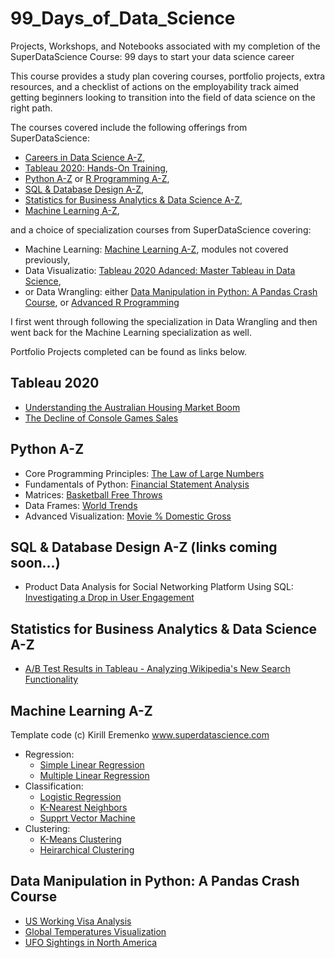 # 99_Days_of_Data_Science
Projects, Workshops, and Notebooks associated with my completion of the SuperDataScience Course: 99 days to start your data science career

This course provides a study plan covering courses, portfolio projects, extra resources, and a checklist of actions on the employability track aimed getting beginners looking to transition into the field of data science on the right path.

The courses covered include the following offerings from SuperDataScience:
  - [Careers in Data Science A-Z](https://www.superdatascience.com/courses/careers-in-data-science/),
  - [Tableau 2020: Hands-On Training](https://www.superdatascience.com/courses/hands-on-tableau-for-data-science),
  - [Python A-Z](https://www.superdatascience.com/courses/python-programming) or [R Programming A-Z](https://www.superdatascience.com/courses/r-programming),
  - [SQL & Database Design A-Z](https://www.superdatascience.com/courses/sql-database-design-a-z),
  - [Statistics for Business Analytics & Data Science A-Z](https://www.superdatascience.com/courses/statistics-business-analytics-a-z),
  - [Machine Learning A-Z](https://www.superdatascience.com/courses/machine-learning),

and a choice of specialization courses from SuperDataScience covering:
  - Machine Learning: [Machine Learning A-Z](https://www.superdatascience.com/courses/machine-learning), modules not covered previously,
  - Data Visualizatio: [Tableau 2020 Adanced: Master Tableau in Data Science](https://www.superdatascience.com/courses/advanced-tableau-for-data-science),
  - or Data Wrangling: either [Data Manipulation in Python: A Pandas Crash Course](https://www.superdatascience.com/courses/data-manipulation-in-python), or [Advanced R Programming](https://www.superdatascience.com/courses/r-advanced-3)

I first went through following the specialization in Data Wrangling and then went back for the Machine Learning specialization as well.

Portfolio Projects completed can be found as links below.

## Tableau 2020
  - [Understanding the Australian Housing Market Boom](https://public.tableau.com/app/profile/kristopher.rebman/viz/AustralianHousingMarketAnalysis2021/Story1?publish=yes)
  - [The Decline of Console Games Sales](https://public.tableau.com/app/profile/kristopher.rebman/viz/ConsoleGamesSalesDecline2021/ConsoleGameSalesAnalysis?publish=yes)

## Python A-Z
  - Core Programming Principles: [The Law of Large Numbers](https://github.com/kristopherrebman/99_Days_of_Data_Science/blob/main/Notebooks/Law%20of%20Large%20Numbers%20Homework%20Challenge.ipynb)
  - Fundamentals of Python: [Financial Statement Analysis](https://github.com/kristopherrebman/99_Days_of_Data_Science/blob/main/Notebooks/Financial%20Statement%20Analysis%20Homework%20Challenge.ipynb)
  - Matrices: [Basketball Free Throws](https://github.com/kristopherrebman/99_Days_of_Data_Science/blob/main/Notebooks/Free%20Throws%20Homework%20Challenge.ipynb)
  - Data Frames: [World Trends](https://github.com/kristopherrebman/99_Days_of_Data_Science/blob/main/Notebooks/World%20Trends%20Homework%20Challenge.ipynb)
  - Advanced Visualization: [Movie % Domestic Gross](https://github.com/kristopherrebman/99_Days_of_Data_Science/blob/main/Notebooks/Movie%20Domestic%20Gross%20Homework%20Challenge.ipynb)

## SQL & Database Design A-Z (links coming soon...)
  - Product Data Analysis for Social Networking Platform Using SQL: [Investigating a Drop in User Engagement](https://github.com/kristopherrebman/99_Days_of_Data_Science/blob/main/Notebooks/SQL_Assignment.md)

## Statistics for Business Analytics & Data Science A-Z
  - [A/B Test Results in Tableau - Analyzing Wikipedia's New Search Functionality](https://public.tableau.com/app/profile/kristopher.rebman/viz/ABTestResultsAnalysis2021/ABTestResultsAnalysis)

## Machine Learning A-Z
Template code (c) Kirill Eremenko www.superdatascience.com
  - Regression:
    - [Simple Linear Regression](https://github.com/kristopherrebman/99_Days_of_Data_Science/blob/main/Notebooks/Simple%20Linear%20Regression.ipynb)
    - [Multiple Linear Regression](https://github.com/kristopherrebman/99_Days_of_Data_Science/blob/main/Notebooks/Multiple%20Linear%20Regression.ipynb)
  - Classification:
    - [Logistic Regression](https://github.com/kristopherrebman/99_Days_of_Data_Science/blob/main/Notebooks/Logistic%20Regression.ipynb)
    - [K-Nearest Neighbors](https://github.com/kristopherrebman/99_Days_of_Data_Science/blob/main/Notebooks/K-Nearest%20Neighbors.ipynb)
    - [Supprt Vector Machine](https://github.com/kristopherrebman/99_Days_of_Data_Science/blob/main/Notebooks/Support%20Vector%20Machine.ipynb)
  - Clustering:
    - [K-Means Clustering](https://github.com/kristopherrebman/99_Days_of_Data_Science/blob/main/Notebooks/K-Means%20Clustering.ipynb)
    - [Heirarchical Clustering](https://github.com/kristopherrebman/99_Days_of_Data_Science/blob/main/Notebooks/Hierarchical%20Clustering.ipynb)

## Data Manipulation in Python: A Pandas Crash Course
  - [US Working Visa Analysis](https://github.com/kristopherrebman/99_Days_of_Data_Science/blob/main/Notebooks/US%20Working%20Visas%20Project.ipynb)
  - [Global Temperatures Visualization](https://github.com/kristopherrebman/99_Days_of_Data_Science/blob/main/Notebooks/Global%20Temperatures%20Visualization.ipynb)
  - [UFO Sightings in North America](https://github.com/kristopherrebman/99_Days_of_Data_Science/blob/main/Notebooks/Case%20Study%20UFO%20Sightings.ipynb)



